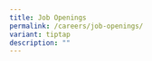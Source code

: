 ```yaml
---
title: Job Openings
permalink: /careers/job-openings/
variant: tiptap
description: ""
---
```

<p></p>